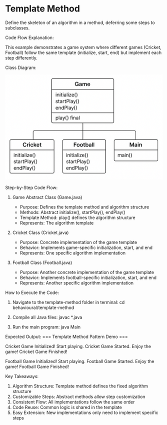 # Template Method



Define the skeleton of an algorithm in a method, deferring some steps to subclasses.


Code Flow Explanation:

This example demonstrates a game system where different games (Cricket, Football) follow the same template (initialize, start, end) but implement each step differently.

Class Diagram:
<p align="center">
  <img src="class_diagram_template.png" alt="UML Class Diagram " width="700"/>
</p>


Step-by-Step Code Flow:

1. Game Abstract Class (Game.java)
   - Purpose: Defines the template method and algorithm structure
   - Methods: Abstract initialize(), startPlay(), endPlay()
   - Template Method: play() defines the algorithm structure
   - Represents: The algorithm template

2. Cricket Class (Cricket.java)
   - Purpose: Concrete implementation of the game template
   - Behavior: Implements game-specific initialization, start, and end
   - Represents: One specific algorithm implementation

3. Football Class (Football.java)
   - Purpose: Another concrete implementation of the game template
   - Behavior: Implements football-specific initialization, start, and end
   - Represents: Another specific algorithm implementation



How to Execute the Code:
1. Navigate to the template-method folder in terminal:
   cd behavioural/template-method

2. Compile all Java files:
   javac *.java

3. Run the main program:
   java Main

Expected Output:
=== Template Method Pattern Demo ===

Cricket Game Initialized! Start playing.
Cricket Game Started. Enjoy the game!
Cricket Game Finished!

Football Game Initialized! Start playing.
Football Game Started. Enjoy the game!
Football Game Finished!

Key Takeaways:
1. Algorithm Structure: Template method defines the fixed algorithm structure
2. Customizable Steps: Abstract methods allow step customization
3. Consistent Flow: All implementations follow the same order
4. Code Reuse: Common logic is shared in the template
5. Easy Extension: New implementations only need to implement specific steps




